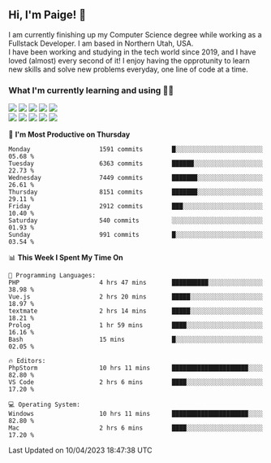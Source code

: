 ## Hi, I'm Paige! :vulcan_salute:

I am currently finishing up my Computer Science degree while working as a Fullstack Developer. I am based in Northern Utah, USA. \
I have been working and studying in the tech world since 2019, and I have loved (almost) every second of it! I enjoy having the opprotunity to learn new skills and solve new problems everyday, one line of code at a time.  

### What I'm currently learning and using :woman_technologist:
![](https://img.shields.io/badge/Laravel-FF2D20?style=for-the-badge&logo=laravel&logoColor=white) 
![](https://img.shields.io/badge/PHP-777BB4?style=for-the-badge&logo=php&logoColor=white)
![](https://img.shields.io/badge/Vue.js-35495E?style=for-the-badge&logo=vuedotjs&logoColor=4FC08D) 
![](https://img.shields.io/badge/MySQL-005C84?style=for-the-badge&logo=mysql&logoColor=white) 
![](https://img.shields.io/badge/Tailwind_CSS-38B2AC?style=for-the-badge&logo=tailwind-css&logoColor=white) \
![](https://img.shields.io/badge/Python-FFD43B?style=for-the-badge&logo=python&logoColor=blue)
![](https://img.shields.io/badge/Django-092E20?style=for-the-badge&logo=django&logoColor=green)
![](https://img.shields.io/badge/Kotlin-0095D5?&style=for-the-badge&logo=kotlin&logoColor=white)
![](https://img.shields.io/badge/Java-ED8B00?style=for-the-badge&logo=java&logoColor=white)
![](https://img.shields.io/badge/Haskell-5D4F85?style=for-the-badge&logo=haskell&logoColor=white) 

<!--START_SECTION:waka-->
📅 **I'm Most Productive on Thursday** 

```text
Monday                   1591 commits        █░░░░░░░░░░░░░░░░░░░░░░░░   05.68 % 
Tuesday                  6363 commits        ██████░░░░░░░░░░░░░░░░░░░   22.73 % 
Wednesday                7449 commits        ███████░░░░░░░░░░░░░░░░░░   26.61 % 
Thursday                 8151 commits        ███████░░░░░░░░░░░░░░░░░░   29.11 % 
Friday                   2912 commits        ███░░░░░░░░░░░░░░░░░░░░░░   10.40 % 
Saturday                 540 commits         ░░░░░░░░░░░░░░░░░░░░░░░░░   01.93 % 
Sunday                   991 commits         █░░░░░░░░░░░░░░░░░░░░░░░░   03.54 % 
```


📊 **This Week I Spent My Time On** 

```text
💬 Programming Languages: 
PHP                      4 hrs 47 mins       ██████████░░░░░░░░░░░░░░░   38.98 % 
Vue.js                   2 hrs 20 mins       █████░░░░░░░░░░░░░░░░░░░░   18.97 % 
textmate                 2 hrs 14 mins       █████░░░░░░░░░░░░░░░░░░░░   18.21 % 
Prolog                   1 hr 59 mins        ████░░░░░░░░░░░░░░░░░░░░░   16.16 % 
Bash                     15 mins             █░░░░░░░░░░░░░░░░░░░░░░░░   02.05 % 

🔥 Editors: 
PhpStorm                 10 hrs 11 mins      █████████████████████░░░░   82.80 % 
VS Code                  2 hrs 6 mins        ████░░░░░░░░░░░░░░░░░░░░░   17.20 % 

💻 Operating System: 
Windows                  10 hrs 11 mins      █████████████████████░░░░   82.80 % 
Mac                      2 hrs 6 mins        ████░░░░░░░░░░░░░░░░░░░░░   17.20 % 
```


 Last Updated on 10/04/2023 18:47:38 UTC
<!--END_SECTION:waka-->
